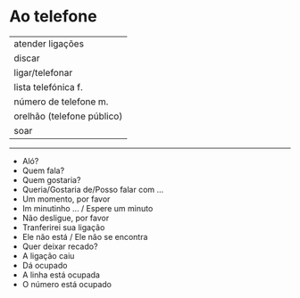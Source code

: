 # Ao telefone

||
| -- |
| atender ligações |
| discar |
| ligar/telefonar |
| lista telefónica f. |
| número de telefone m. |
| orelhão (telefone público) |
| soar |

---

* Aló?
* Quem fala?
* Quem gostaria?
* Queria/Gostaria de/Posso falar com ...
* Um momento, por favor
* Im minutinho ... / Espere um minuto
* Não desligue, por favor
* Tranferirei sua ligação
* Ele não está / Ele não se encontra
* Quer deixar recado?
* A ligação caiu
* Dá ocupado
* A linha está ocupada
* O número está ocupado
